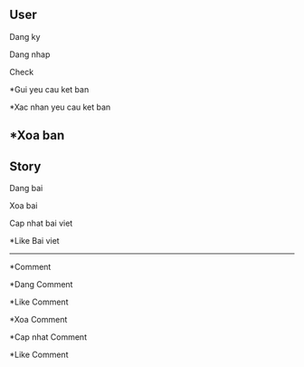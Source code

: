User 
--------
Dang ky

Dang nhap

Check

*Gui yeu cau ket ban

*Xac nhan yeu cau ket ban

*Xoa ban
-------

Story
--------
Dang bai

Xoa bai

Cap nhat bai viet

*Like Bai viet

--------
*Comment

*Dang Comment

*Like Comment

*Xoa Comment

*Cap nhat Comment

*Like Comment

